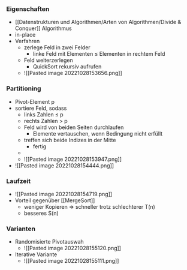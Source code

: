 ### Eigenschaften
+ [[Datenstrukturen und Algorithmen/Arten von Algorithmen/Divide & Conquer]] Algorithmus
+ in-place
+ Verfahren
	+ zerlege Feld in zwei Felder
		+ linke Feld mit Elementen ≤ Elementen in rechtem Feld
	+ Feld weiterzerlegen
		+ QuickSort rekursiv aufrufen
	+ ![[Pasted image 20221028153656.png]]

### Partitioning
+ Pivot-Element p
+ sortiere Feld, sodass
	+ links Zahlen ≤ p
	+ rechts Zahlen > p
	+ Feld wird von beiden Seiten durchlaufen
		+ Elemente vertauschen, wenn Bedingung nicht erfüllt 
	+ treffen sich beide Indizes in der Mitte 
		+ fertig
	+ 
	+ ![[Pasted image 20221028153947.png]]
+ ![[Pasted image 20221028154444.png]]

### Laufzeit
+ ![[Pasted image 20221028154719.png]]
+ Vorteil gegenüber [[MergeSort]]
	+ weniger Kopieren => schneller trotz schlechterer T(n)
	+ besseres S(n)

### Varianten
+ Randomisierte Pivotauswah
	+ ![[Pasted image 20221028155120.png]]
+ Iterative Variante
	+ ![[Pasted image 20221028155111.png]]